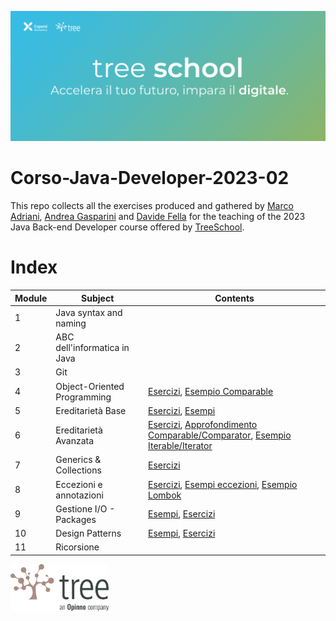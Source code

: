![TreeSchool](assets/treeschool_header.png)

# Corso-Java-Developer-2023-02

This repo collects all the exercises produced and gathered by [Marco Adriani](https://github.com/MrSosu), [Andrea Gasparini](https://github.com/andrea-gasparini) and [Davide Fella](https://github.com/davidefella) for the teaching of the 2023 Java Back-end Developer course offered by [TreeSchool](https://tree.it/school/).

# Index

| Module | Subject                      | Contents                                                                                                                                                                                            |
|--------|------------------------------|-----------------------------------------------------------------------------------------------------------------------------------------------------------------------------------------------------|
| 1      | Java syntax and naming       |                                                                                                                                                                                                     |
| 2      | ABC dell'informatica in Java |                                                                                                                                                                                                     |
| 3      | Git                          |                                                                                                                                                                                                     |
| 4      | Object-Oriented Programming  | [Esercizi](module_04/src/), [Esempio Comparable](https://github.com/Backend-Developer-School-Tree/Corso-Java-Developer-2023-02/blob/main/module_04/src/biblioteca/Libro.java?plain=1#L45-L74)       |
| 5      | Ereditarietà Base            | [Esercizi](module_05/src/), [Esempi](module_05/src/live_coding)                                                                                                                                     |
| 6      | Ereditarietà Avanzata        | [Esercizi](module_06/src), [Approfondimento Comparable/Comparator](module_06/src/classifica_serie_a/TestComparison), [Esempio Iterable/Iterator](module_06/src/esempio_iterable/ListaDiInteri.java) |
| 7      | Generics & Collections       | [Esercizi](module_07/src/esercizi)                                                                                                                                                                  |
| 8      | Eccezioni e annotazioni      | [Esercizi](module_08/src/esercizi), [Esempi eccezioni](module_08/src/esempi/exceptions/src), [Esempio Lombok](module_08/src/esempi/annotations/src/User.java)                                       |
| 9      | Gestione I/O - Packages      | [Esempi](module_09/src/esempi), [Esercizi](module_09/src/esercizi)                                                                                                                                  |
| 10     | Design Patterns              | [Esempi](module_10/src/esempi/), [Esercizi](module_10/src/esercizi/)                                                                                                                                |
| 11     | Ricorsione                   |                                                                                                                                                                                                     |
<!--
| 12     | Java Stream                  | [Esercizi](module_12)                                                                                                                                                                               |
| 13     | Database                     | [Esempi](module_13/src/esempi), [Esercitazione AndiamoATeatro](module_13/src/AndiamoATeatro.pdf)                                                                                                    |
| 14     | API                          | [Esercizi](module_14/src)                                                                                                                                                                           |
| 15     | Spring                       | [Esercizi](module_15/src)                                                                                                                                                                           |
| 16     | Test                         | [Esercizi](module_16/src)                                                                                                                                                                           |
-->

<img src="assets/treelogo.png" height="75">
